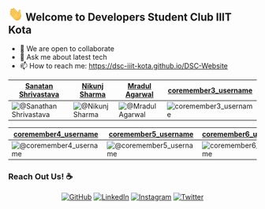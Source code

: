## <img src="https://raw.githubusercontent.com/ABSphreak/ABSphreak/master/gifs/Hi.gif" width="30px"> Welcome to Developers Student Club IIIT Kota


- 👯 We are open to collaborate 
- 💬 Ask me about latest tech
- 📫 How to reach me: https://dsc-iiit-kota.github.io/DSC-Website



[Sanatan Shrivastava](https://github.com/Sanatan-Shrivastava) | [Nikunj Sharma](https://github.com/nouveau-riche) | [Mradul Agarwal](https://github.com/mradul71) | [coremember3_username](https://github.com/coremember3_username)
--- | --- | --- | ---
![@Sanathan Shrivastava](https://avatars.githubusercontent.com/Sanatan-Shrivastava?s=150&v=1) | ![@Nikunj Sharma](https://avatars.githubusercontent.com/nouveau-riche?s=150&v=1) | ![@Mradul Agarwal](https://avatars.githubusercontent.com/mradul71?s=150&v=1) | ![coremember3_username](https://avatars.githubusercontent.com/coremember3_username?s=150&v=1)

[coremember4_username](https://github.com/coremember4_username) | [coremember5_username](https://github.com/coremember5_username) | [coremember6_username](https://github.com/coremember6_username) | [coremember7_username](https://github.com/coremember3_username)
--- | --- | --- | ---
![@coremember4_username](https://avatars.githubusercontent.com/coremember4_username?s=150&v=1) | ![@coremember5_username](https://avatars.githubusercontent.com/coremember5_username?s=150&v=1) | ![coremember6_username](https://avatars.githubusercontent.com/coremember6_username?s=150&v=1) | ![coremember7_username](https://avatars.githubusercontent.com/coremember7_username?s=150&v=1)

### Reach Out Us! :coffee:
<p align="center">
	<a href="https://github.com/DSC-IIITKota"><img src="https://img.icons8.com/bubbles/50/000000/github.png" alt="GitHub"/></a>
	<a href="https://www.linkedin.com/in/developer-student-club-iiit-kota/"><img src="https://img.icons8.com/bubbles/50/000000/linkedin.png" alt="LinkedIn"/></a>
	<a href="https://www.instagram.com/_nikunjjsharma/"><img src="https://img.icons8.com/bubbles/50/000000/instagram.png" alt="Instagram"/></a>
	<a href="https://twitter.com/Nikunjs07673277"><img src="https://img.icons8.com/bubbles/50/000000/twitter.png" alt="Twitter"/></a>
</p>



